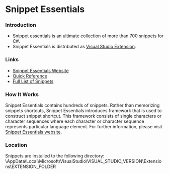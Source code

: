 # Snippet Essentials

### Introduction

* Snippet essentials is an ultimate collection of more than 700 snippets for C#.
* Snippet Essentials is distributed as [Visual Studio Extension](https://visualstudiogallery.msdn.microsoft.com/2758202e-f99a-4163-9a73-254e64917632).

### Links
* [Snippet Essentials Website](http://pihrt.net/SnippetEssentials)
* [Quick Reference](http://pihrt.net/SnippetEssentials/QuickReference)
* [Full List of Snippets](http://pihrt.net/SnippetEssentials/SnippetList)

### How It Works

Snippet Essentials contains hundreds of snippets. Rather than memorizing snippets shortcuts, Snippet Essentials introduces framework that is used to construct snippet shortcut. This framework consists of single characters or character sequences where each character or character sequence represents particular language element. For further information, please visit [Snippet Essentials website](http://pihrt.net/SnippetEssentials).

### Location

Snippets are installed to the following directory: 
\AppData\Local\Microsoft\VisualStudio\VISUAL_STUDIO_VERSION\Extensions\EXTENSION_FOLDER
